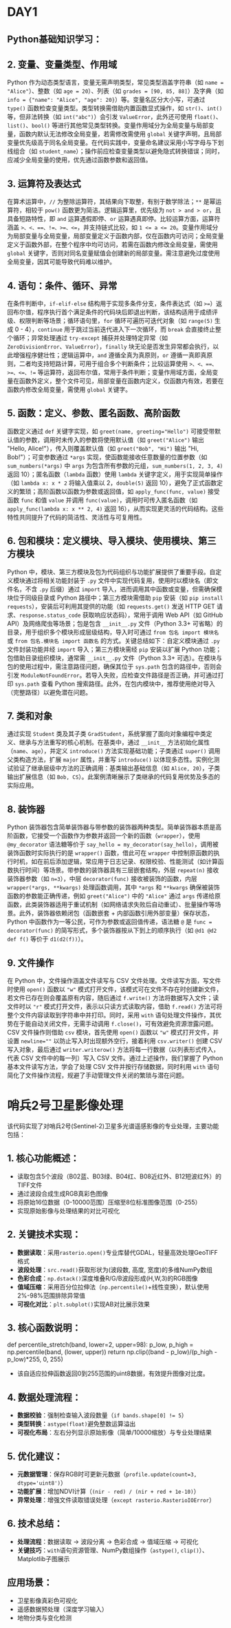# DAY1

## Python基础知识学习：
## 2. 变量、变量类型、作用域

Python 作为动态类型语言，变量无需声明类型，常见类型涵盖字符串（如 `name = "Alice"`）、整数（如 `age = 20`）、列表（如 `grades = [90, 85, 88]`）及字典（如 `info = {"name": "Alice", "age": 20}`）等。变量名区分大小写，可通过 `type()` 函数检查变量类型。类型转换需借助内置函数显式操作，如 `str()`、`int()` 等，但非法转换（如 `int("abc")`）会引发 `ValueError`，此外还可使用 `float()`、`list()`、`bool()` 等进行其他常见类型转换。变量作用域分为全局变量与局部变量，函数内默认无法修改全局变量，若需修改需使用 `global` 关键字声明，且局部变量优先级高于同名全局变量。在代码实践中，变量命名建议采用小写字母与下划线组合（如 `student_name`）；操作前应检查变量类型以避免隐式转换错误；同时，应减少全局变量的使用，优先通过函数参数和返回值。

## 3. 运算符及表达式

在算术运算中，`//` 为整除运算符，其结果向下取整，有别于数学除法；`**` 是幂运算符，相较于 `pow()` 函数更为简洁。逻辑运算里，优先级为 `not > and > or`，且具备短路特性，即 `and` 运算遇假即停、`or` 运算遇真即停。比较运算方面，运算符涵盖 `>、<、==、!=、>=、<=`，并支持链式比较，如 `1 <= a <= 20`。变量作用域分为局部变量与全局变量，局部变量定义于函数内部，仅在函数内可访问；全局变量定义于函数外部，在整个程序中均可访问，若需在函数内修改全局变量，需使用 `global` 关键字，否则对同名变量赋值会创建新的局部变量。需注意避免过度使用全局变量，因其可能导致代码难以维护。

## 4. 语句：条件、循环、异常

在条件判断中，`if-elif-else` 结构用于实现多条件分支，条件表达式（如 `>=`）返回布尔值，程序执行首个满足条件的代码块后即退出判断，该结构适用于成绩评级、权限判断等场景；循环语句里，`for` 循环可遍历可迭代对象（如 `range(5)` 生成 0 - 4），`continue` 用于跳过当前迭代进入下一次循环，而 `break` 会直接终止整个循环；异常处理通过 `try-except` 捕获并处理特定异常（如 `ZeroDivisionError`、`ValueError`），`finally` 块无论是否发生异常都会执行，以此增强程序健壮性；逻辑运算中，`and` 遵循全真为真原则，`or` 遵循一真即真原则，二者均支持短路计算，可用于组合多个判断条件；比较运算使用 `>、<、==、>=、<=、!=` 等运算符，返回布尔值，常用于条件判断；变量作用域方面，全局变量在函数外定义，整个文件可见，局部变量在函数内定义，仅函数内有效，若要在函数内修改全局变量，需使用 `global` 关键字。

## 5. 函数：定义、参数、匿名函数、高阶函数

函数定义通过 `def` 关键字实现，如 `greet(name, greeting="Hello")` 可接受带默认值的参数，调用时未传入的参数将使用默认值（如 `greet("Alice")` 输出 "Hello, Alice!"），传入则覆盖默认值（如 `greet("Bob", "Hi")` 输出 "Hi, Bob!"）；可变参数通过 `*args` 实现，使函数能接收任意数量的位置参数（如 `sum_numbers(*args)` 中 `args` 为包含所有参数的元组，`sum_numbers(1, 2, 3, 4)` 返回 10）；匿名函数（`lambda` 函数）使用 `lambda` 关键字定义，用于实现简单操作（如 `lambda x: x * 2` 将输入值乘以 2，`double(5)` 返回 10），避免了正式函数定义的繁琐；高阶函数以函数为参数或返回值，如 `apply_func(func, value)` 接受函数 `func` 和值 `value` 并调用 `func(value)`，调用时可传入匿名函数（如 `apply_func(lambda x: x ** 2, 4)` 返回 16），从而实现更灵活的代码结构。这些特性共同提升了代码的简洁性、灵活性与可复用性。

## 6. 包和模块：定义模块、导入模块、使用模块、第三方模块

Python 中，模块、第三方模块及包为代码组织与功能扩展提供了重要手段。自定义模块通过将相关功能封装于 `.py` 文件中实现代码复用，使用时以模块名（即文件名，不含 `.py` 后缀）通过 `import` 导入，进而调用其中函数或变量，但需确保模块位于同级目录或 Python 路径中；第三方模块需借助 `pip` 安装（如 `pip install requests`），安装后可利用其提供的功能（如 `requests.get()` 发送 HTTP GET 请求、`response.status_code` 获取响应状态码），常用于调用 Web API（如 GitHub API）及网络爬虫等场景；包是包含 `__init__.py` 文件（Python 3.3+ 可省略）的目录，用于组织多个模块形成层级结构，导入时可通过 `from 包名 import 模块名` 或 `from 包名.模块名 import 函数名` 的方式。关键总结如下：自定义模块通过 `.py` 文件封装功能并经 `import` 导入；第三方模块需经 `pip` 安装以扩展 Python 功能；包借助目录组织模块，通常需 `__init__.py` 文件（Python 3.3+ 可选）。在模块与包的使用过程中，需注意路径问题，确保其位于 `sys.path` 包含的路径中，否则会引发 `ModuleNotFoundError`。若导入失败，应检查文件路径是否正确，并可通过打印 `sys.path` 查看 Python 搜索路径。此外，在包内模块中，推荐使用绝对导入（完整路径）以避免潜在问题。

## 7. 类和对象

通过实现 `Student` 类及其子类 `GradStudent`，系统掌握了面向对象编程中类定义、继承与方法重写的核心机制。在基类中，通过 `__init__` 方法初始化属性（`name`、`age`），并定义 `introduce()` 方法实现基础功能；子类通过 `super()` 调用父类构造方法，扩展 `major` 属性，并重写 `introduce()` 以体现多态性。实例化测试验证了继承层级中方法的正确调用：基类输出基础信息（如 `Alice, 20`），子类输出扩展信息（如 `Bob, CS`）。此案例清晰展示了类继承的代码复用优势及多态的实际应用。

## 8. 装饰器

Python 装饰器包含简单装饰器与带参数的装饰器两种类型。简单装饰器本质是高阶函数，它接受一个函数作为参数并返回一个新的函数（`wrapper`），使用 `@my_decorator` 语法糖等价于 `say_hello = my_decorator(say_hello)`，调用被装饰函数时实际执行的是 `wrapper()` 函数，借此可在 `wrapper` 中控制原函数的执行时机，如在前后添加逻辑，常应用于日志记录、权限校验、性能测试（如计算函数执行时间）等场景。带参数的装饰器具有三层嵌套结构，外层 `repeat(n)` 接收装饰器参数（如 `n=3`），中层 `decorator(func)` 接收被装饰的函数，内层 `wrapper(*args, **kwargs)` 处理函数调用，其中 `*args` 和 `**kwargs` 确保被装饰函数的参数能正确传递，例如 `greet("Alice")` 中的 `"Alice"` 通过 `args` 传递给原函数，此类装饰器适用于重试机制（如网络请求失败后自动重试）、批量操作等场景。此外，装饰器依赖闭包（函数嵌套 + 内部函数引用外部变量）保存状态，Python 中函数作为一等公民，可作为参数或返回值传递，语法糖 `@` 是 `func = decorator(func)` 的简写形式，多个装饰器按从下到上的顺序执行（如 `@d1 @d2 def f()` 等价于 `d1(d2(f))`）。

## 9. 文件操作

在 Python 中，文件操作涵盖文件读写与 CSV 文件处理。文件读写方面，写文件时使用 `open()` 函数以 `"w"` 模式打开文件，该模式可在文件不存在时创建新文件，若文件已存在则会覆盖原有内容，随后通过 `f.write()` 方法将数据写入文件；读文件时以 `"r"` 模式打开文件，表示以只读方式读取内容，借助 `f.read()` 方法可将整个文件内容读取到字符串中并打印。同时，采用 `with` 语句处理文件操作，其优势在于能自动关闭文件，无需手动调用 `f.close()`，可有效避免资源泄露问题。CSV 文件操作则借助 `csv` 模块，首先使用 `open()` 函数以 `"w"` 模式打开文件，并设置 `newline=""` 以防止写入时出现额外空行，接着利用 `csv.writer()` 创建 CSV 写入对象，最后通过 `writer.writerow()` 方法将每一行数据（以列表形式传入，代表 CSV 文件中的每一列）写入 CSV 文件。通过上述操作，我们掌握了 Python 基本文件读写方法，学会了处理 CSV 文件并按行存储数据，同时利用 `with` 语句简化了文件操作流程，规避了手动管理文件关闭的繁琐与潜在问题。



# 哨兵2号卫星影像处理

该代码实现了对哨兵2号(Sentinel-2)卫星多光谱遥感影像的专业处理，主要功能包括：


## 1. 核心功能概述：
- 读取包含5个波段（B02蓝、B03绿、B04红、B08近红外、B12短波红外）的TIFF文件
- 通过波段合成生成RGB真彩色图像
- 将原始16位数据（0-10000范围）压缩至8位标准图像范围（0-255）
- 实现原始影像与处理结果的对比可视化

## 2. 关键技术实现：
- **数据读取**：采用`rasterio.open()`专业库替代GDAL，轻量高效处理GeoTIFF格式
- **波段处理**：`src.read()`获取形状为(波段数, 高度, 宽度)的多维NumPy数组
- **色彩合成**：`np.dstack()`深度堆叠R/G/B波段形成(H,W,3)的RGB图像
- **值域压缩**：采用百分位拉伸法（`np.percentile()`+线性变换），默认使用2%-98%范围排除异常值
- **可视化对比**：`plt.subplot()`实现AB对比展示效果

## 3. 核心函数说明：
def percentile_stretch(band, lower=2, upper=98):
    p_low, p_high = np.percentile(band, (lower, upper))
    return np.clip((band - p_low)/(p_high - p_low)*255, 0, 255)
- 该自适应拉伸函数返回0到255范围的uint8数据，有效提升图像对比度。

## 4. 数据处理流程：
- **数据校验**：强制检查输入波段数量（`if bands.shape[0] != 5`）
- **类型转换**：`astype(float)`避免整数运算溢出
- **可视化布局**：左右分列显示原始影像（简单/10000缩放）与专业处理结果

## 5. 优化建议：
- **元数据管理**：保存RGB时可更新元数据（`profile.update(count=3, dtype='uint8')`）
- **功能扩展**：增加NDVI计算（`(nir - red) / (nir + red + 1e-10)`）
- **异常处理**：增强文件读取错误处理（`except rasterio.RasterioIOError`）

## 6. 技术总结：
- **处理流程**：数据读取 → 波段分离 → 色彩合成 → 值域压缩 → 可视化
- **关键技巧**：`with`语句资源管理、NumPy数组操作（`astype()`, `clip()`）、Matplotlib子图展示

## 应用场景：
- 卫星影像真彩色可视化
- 遥感数据预处理（深度学习输入）
- 地物分类与变化检测

